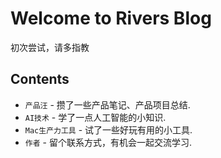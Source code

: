 # Welcome to Rivers Blog

初次尝试，请多指教

## Contents

* `产品汪` - 攒了一些产品笔记、产品项目总结.
* `AI技术` - 学了一点人工智能的小知识.
* `Mac生产力工具` - 试了一些好玩有用的小工具.
* `作者` - 留个联系方式，有机会一起交流学习.



